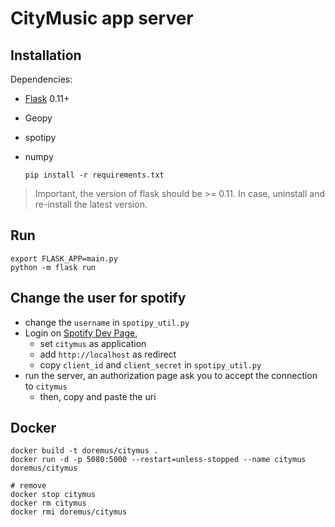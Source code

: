 CityMusic app server
====================

## Installation

Dependencies:
* [Flask](http://flask.pocoo.org/docs/0.12/installation/) 0.11+
* Geopy
* spotipy
* numpy

      pip install -r requirements.txt

> Important, the version of flask should be >= 0.11. In case, uninstall and re-install the latest version.

## Run

    export FLASK_APP=main.py
    python -m flask run

## Change the user for spotify

* change the `username` in `spotipy_util.py`
* Login on [Spotify Dev Page](https://developer.spotify.com/my-applications),
  * set `citymus` as application
  * add `http://localhost` as redirect
  * copy `client_id` and `client_secret` in `spotipy_util.py`
* run the server, an authorization page ask you to accept the connection to `citymus`
  * then, copy and paste the uri

## Docker

    docker build -t doremus/citymus .
    docker run -d -p 5080:5000 --restart=unless-stopped --name citymus doremus/citymus

    # remove
    docker stop citymus
    docker rm citymus
    docker rmi doremus/citymus
